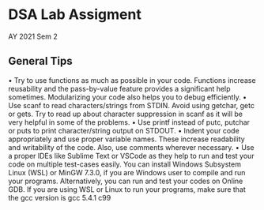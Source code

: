 # DSA Lab Assigment
AY 2021 Sem 2
## General Tips
• Try to use functions as much as possible in your code. Functions increase reusability and
the pass-by-value feature provides a significant help sometimes. Modularizing your code also
helps you to debug efficiently.
• Use scanf to read characters/strings from STDIN. Avoid using getchar, getc or gets. Try
to read up about character suppression in scanf as it will be very helpful in some of the
problems.
• Use printf instead of putc, putchar or puts to print character/string output on STDOUT.
• Indent your code appropriately and use proper variable names. These increase readability
and writability of the code. Also, use comments wherever necessary.
• Use a proper IDEs like Sublime Text or VSCode as they help to run and test your code on
multiple test-cases easily. You can install Windows Subsystem Linux (WSL) or MinGW 7.3.0,
if you are Windows user to compile and run your programs. Alternatively, you can run and
test your codes on Online GDB. If you are using WSL or Linux to run your programs, make
sure that the gcc version is gcc 5.4.1 c99